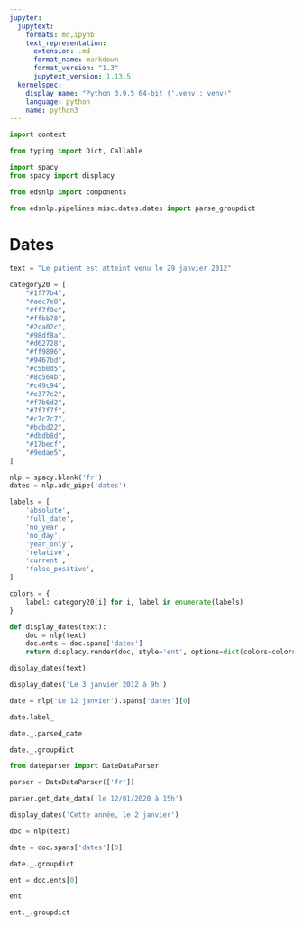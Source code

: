 ```yaml
---
jupyter:
  jupytext:
    formats: md,ipynb
    text_representation:
      extension: .md
      format_name: markdown
      format_version: "1.3"
      jupytext_version: 1.13.5
  kernelspec:
    display_name: "Python 3.9.5 64-bit ('.venv': venv)"
    language: python
    name: python3
---
```


```python
import context
```

```python
from typing import Dict, Callable
```

```python
import spacy
from spacy import displacy
```

```python
from edsnlp import components
```

```python
from edsnlp.pipelines.misc.dates.dates import parse_groupdict
```

# Dates

```python
text = "Le patient est atteint venu le 29 janvier 2012"
```

```python
category20 = [
    "#1f77b4",
    "#aec7e8",
    "#ff7f0e",
    "#ffbb78",
    "#2ca02c",
    "#98df8a",
    "#d62728",
    "#ff9896",
    "#9467bd",
    "#c5b0d5",
    "#8c564b",
    "#c49c94",
    "#e377c2",
    "#f7b6d2",
    "#7f7f7f",
    "#c7c7c7",
    "#bcbd22",
    "#dbdb8d",
    "#17becf",
    "#9edae5",
]
```

```python
nlp = spacy.blank('fr')
dates = nlp.add_pipe('dates')
```

```python
labels = [
    'absolute',
    'full_date',
    'no_year',
    'no_day',
    'year_only',
    'relative',
    'current',
    'false_positive',
]
```

```python
colors = {
    label: category20[i] for i, label in enumerate(labels)
}
```

```python
def display_dates(text):
    doc = nlp(text)
    doc.ents = doc.spans['dates']
    return displacy.render(doc, style='ent', options=dict(colors=colors))
```

```python
display_dates(text)
```

```python
display_dates('Le 3 janvier 2012 à 9h')
```

```python
date = nlp('Le 12 janvier').spans['dates'][0]
```

```python
date.label_
```

```python
date._.parsed_date
```

```python
date._.groupdict
```

```python
from dateparser import DateDataParser
```

```python
parser = DateDataParser(['fr'])
```

```python
parser.get_date_data('le 12/01/2020 à 15h')
```

```python
display_dates('Cette année, le 2 janvier')
```

```python
doc = nlp(text)
```

```python
date = doc.spans['dates'][0]
```

```python
date._.groupdict
```

```python
ent = doc.ents[0]
```

```python
ent
```

```python
ent._.groupdict
```

```python

```
